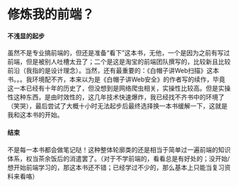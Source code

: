 # 修炼我的前端？

#### 不浅显的起步

虽然不是专业搞前端的，但还是准备“看下”这本书，无他，一个是因为之前有写过前端，但是被别人吐槽太丑了；二个是这是淘宝的前端团队撰写的，比较新且比较前沿（我指的是设计理念）。当然，还有最重要的：《白帽子讲Web扫描》这本书。。。我环境配不齐，本来以为是《白帽子讲Web安全》的作者写的续作，毕竟这一本已经有十年的历史了，但没想到是网络爬虫相关，实操性比较高。但是实操性这种东西，是由时效性的，这几年技术快速爆炸，我已经找不齐书中的环境了（笑哭），最后尝试了大概十小时无法起步后最终选择换一本书缓解一下，这就是我和这本书的开始。



#### 结束

不是每一本书都会做笔记哒！这种整体轮廓类的还是相当于简单过一遍前端的知识体系，权当茶余饭后的消遣罢了。（对于不学前端的，看看总是有好处的；没开始/想开始前端学习的，那这本书还不错；已经学过不少的，那么基本上只能当复习资料来看咯）